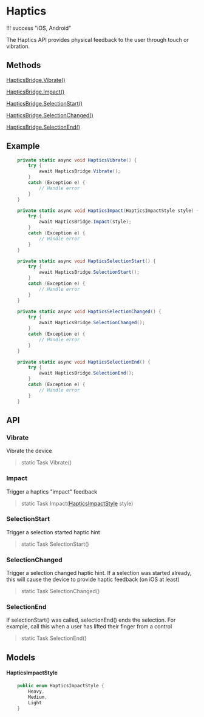# Haptics

!!! success "iOS, Android"

The Haptics API provides physical feedback to the user through touch or vibration.

## Methods

[HapticsBridge.Vibrate()](#vibrate)

[HapticsBridge.Impact()](#impact)

[HapticsBridge.SelectionStart()](#selectionstart)

[HapticsBridge.SelectionChanged()](#selectionchanged)

[HapticsBridge.SelectionEnd()](#selectionend)

## Example

```c#
    private static async void HapticsVibrate() {
        try {
            await HapticsBridge.Vibrate();
        }
        catch (Exception e) {
            // Handle error
        }
    }

    private static async void HapticsImpact(HapticsImpactStyle style) {
        try {
            await HapticsBridge.Impact(style);
        }
        catch (Exception e) {
            // Handle error
        }
    }

    private static async void HapticsSelectionStart() {
        try {
            await HapticsBridge.SelectionStart();
        }
        catch (Exception e) {
            // Handle error
        }
    }

    private static async void HapticsSelectionChanged() {
        try {
            await HapticsBridge.SelectionChanged();
        }
        catch (Exception e) {
            // Handle error
        }
    }

    private static async void HapticsSelectionEnd() {
        try {
            await HapticsBridge.SelectionEnd();
        }
        catch (Exception e) {
            // Handle error
        }
    }
```

## API

### Vibrate

Vibrate the device

> static Task Vibrate()

### Impact

Trigger a haptics "impact" feedback

> static Task Impact([HapticsImpactStyle](#hapticsimpactstyle) style)

### SelectionStart

Trigger a selection started haptic hint

> static Task SelectionStart()

### SelectionChanged

Trigger a selection changed haptic hint. If a selection was started already, this will cause the device to provide haptic feedback (on iOS at least)

> static Task SelectionChanged()

### SelectionEnd

If selectionStart() was called, selectionEnd() ends the selection. For example, call this when a user has lifted their finger from a control

> static Task SelectionEnd()

## Models

#### HapticsImpactStyle

```c#
    public enum HapticsImpactStyle {
        Heavy,
        Medium,
        Light
    }
```
